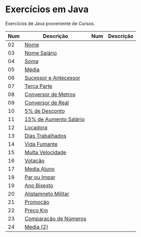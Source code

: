 # Exercícios em Java

Exercícios  de Java proveniente de Cursos.

Num| Descrição | Num| Descrição|
----|----|----|----|               
02|[Nome](https://github.com/thiagosan593/Exercicios-Java/blob/master/Exercicios/src/exercicios/nome.java)
03|[Nome Salário](https://github.com/thiagosan593/Exercicios-Java/blob/master/Exercicios/src/exercicios/nomeSalario.java)
04|[Soma](https://github.com/thiagosan593/Exercicios-Java/blob/master/Exercicios/src/exercicios/soma.java)
05|[Média](https://github.com/thiagosan593/Exercicios-Java/blob/master/Exercicios/src/exercicios/media.java)
06|[Sucessor e Antecessor](https://github.com/thiagosan593/Exercicios-Java/blob/master/Exercicios/src/exercicios/SucessorAntecessor.java)
07|[Terça Parte](https://github.com/thiagosan593/Exercicios-Java/blob/master/Exercicios/src/exercicios/TercaParte.java)
08|[Conversor de Metros](https://github.com/thiagosan593/Exercicios-Java/blob/master/Exercicios/src/exercicios/ConverterMetros.java)
09|[Conversor de Real](https://github.com/thiagosan593/Exercicios-Java/blob/master/Exercicios/src/exercicios/RealDolar.java)
10|[5% de Desconto](https://github.com/thiagosan593/Exercicios-Java/blob/master/Exercicios/src/exercicios/CincoPorcento.java)
11|[15% de Aumento Salário](https://github.com/thiagosan593/Exercicios-Java/blob/master/Exercicios/src/exercicios/AumentoSalario.java)
12|[Locadora](https://github.com/thiagosan593/Exercicios-Java/blob/master/Exercicios/src/exercicios/Locadora.java)
13|[Dias Trabalhados](https://github.com/thiagosan593/Exercicios-Java/blob/master/Exercicios/src/exercicios/DiasTrabalhados.java)
14|[Vida Fumante](https://github.com/thiagosan593/Exercicios-Java/blob/master/Exercicios/src/exercicios/VidaFumante.java)
15|[Multa Velocidade](https://github.com/thiagosan593/Exercicios-Java/blob/master/Exercicios/src/exercicios/MultaVelocidade.java)
16|[Votação](https://github.com/thiagosan593/Exercicios-Java/blob/master/Exercicios/src/exercicios/Votacao.java)
17|[Media Aluno](https://github.com/thiagosan593/Exercicios-Java/blob/master/Exercicios/src/exercicios/AlunoMedia.java)
18|[Par ou Impar](https://github.com/thiagosan593/Exercicios-Java/blob/master/Exercicios/src/exercicios/ParImpar.java)
19|[Ano Bixesto](https://github.com/thiagosan593/Exercicios-Java/blob/master/Exercicios/src/exercicios/AnoBixesto.java)
20|[Alistamneto Militar](https://github.com/thiagosan593/Exercicios-Java/blob/master/Exercicios/src/exercicios/AlistamentoMilitar.java)
21|[Promoção](https://github.com/thiagosan593/Exercicios-Java/blob/master/Exercicios/src/exercicios/Promocao.java)
22|[Preco Km](https://github.com/thiagosan593/Exercicios-Java/blob/master/Exercicios/src/exercicios/PrecoKM.java)
23|[Comparação de Números](https://github.com/thiagosan593/Exercicios-Java/blob/master/Exercicios/src/exercicios/ComparacaoNum.java)
24|[Media (2)](https://github.com/thiagosan593/Exercicios-Java/blob/master/Exercicios/src/exercicios/Mediadois.java)










